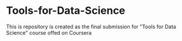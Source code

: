 # Tools-for-Data-Science
This is repository is created as the final submission for "Tools for Data Science" course offed on Coursera
